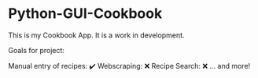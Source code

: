 # Python-GUI-Cookbook

This is my Cookbook App. It is a work in development.

Goals for project:

Manual entry of recipes: :heavy_check_mark:
Webscraping: :x:
Recipe Search: :x:
... and more!
